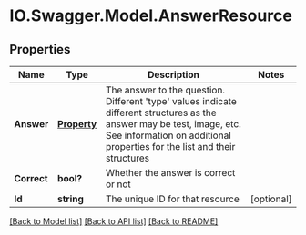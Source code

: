 # IO.Swagger.Model.AnswerResource
## Properties

Name | Type | Description | Notes
------------ | ------------- | ------------- | -------------
**Answer** | [**Property**](Property.md) | The answer to the question. Different &#39;type&#39; values indicate different structures as the answer may be test, image, etc. See information on additional properties for the list and their structures | 
**Correct** | **bool?** | Whether the answer is correct or not | 
**Id** | **string** | The unique ID for that resource | [optional] 

[[Back to Model list]](../README.md#documentation-for-models) [[Back to API list]](../README.md#documentation-for-api-endpoints) [[Back to README]](../README.md)

